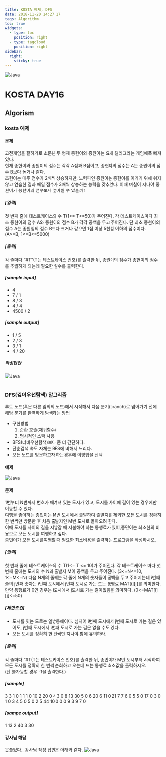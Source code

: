 ```yaml
---
title: KOSTA 예제, DFS
date: 2018-11-20 14:27:17
tags: Algorithm
toc: true
widgets:
  - type: toc
    position: right
  - type: tagcloud
    position: right
sidebar:
  right:
    sticky: true
---
```


![Java](/images/algorism_logo.png)
# KOSTA DAY16
## Algorism
<!-- more -->
### kosta 예제
#### 문제
고전게임을 잘하기로 소문난 두 형제 종현이와 종원이는 요새 갤러그라는 게임에푹 빠져 있다.    
현재 종현이와 종원이의 점수는 각각 A점과 B점이고, 종현이의 점수는 A는 종원이의 점수 B보다 높거나 같다.   
조현이는 매주 점수가 2배씩 상승하지만, 노력파인 종원이는 종현이를 이기기 위해 쉬지 않고 연습한 결과 매일 점수가 3배씩 상승하는 능력을 갖추었다.
이때 며칠이 지나야 종원이가 종현이의 점수보다 높아질 수 있을까?
##### [입력]
첫 번째 줄에 테스트케이스의 수 T(1<= T<=50)가 주어진다.
각 테스트케이스마다 최초 종현이의 점수 A와 종원이의 점수 B가 각각 공백을 두고
주어진다. 단 최초 종현이의 점수 A는 종원잉의 점수 B보다 크거나 같으면 1점
이상 5천점 이하의 점수이다. (A>=B, 1<=B<=5000)

##### [출력]
각 줄마다 “#T”(T는 테스트케이스 번호)를 출력한 뒤, 종원이의 점수가 종현이의 점수를
추월하게 되는데 필요한 일수를 출력한다.

##### [sample input]
- 4
- 7 / 1
- 8 / 3
- 4 / 4
- 4500 / 2

##### [sample output]
- 1 / 5
- 2 / 3
- 3 / 1
- 4 / 20

##### 작성답안
![Java](/images/algorism/algorism01-01.png)
<br><br>

### DFS(깊이우선탐색) 알고리즘
루트 노드(혹은 다른 임의의 노드)에서 시작해서 다음 분기(branch)로 넘어가기 전에 해당 분기를 완벽하게 탐색하는 방법
- 구현방법
    1.  순환 호출(재귀함수)
    1.  명시적인 스택 사용
- BFS(너비우선탐색)보다 좀 더 간단하다.
- 단순검색 속도 자체는 BFS에 비해서 느리다.
- 모든 노드를 방문하고자 하는경우에 이방법을 선택
#### 예제
![Java](/images/algorism/algorism01-02.png)

#### 문제
1번부터 N번까지 번호가 매겨져 있는 도시가 있고, 도시를 사이에 길이 있는 경우에만 이동할 수 있다.   
여행을 좋아하는 종민이는 M번 도시에서 출발하여 출발지를 제외한 모든 도시를 정확히 한 번씩만 방문한 후 처음 출발지인 M번 도시로 돌아오려 한다.   
이때 도시들 사이의 길을 지날갈 때 지불해야 하는 통행료가 있어,종민이는 최소한의 비용으로 모든 도시를 여행하고 싶다.   
종민이가 모든 도시를여행할 때 필요한 최소비용을 출력하는 프로그램을 작성하시오.

##### [입력]
첫 번째 줄에 테스트케이스의 수 T(1<= T <= 10)가 주어진다.
각 테스트케이스 마다 첫 번째 줄에는 도시의 수 N과 출발지 M이 공백을 두고 주어진다.
(3<=N<=10, 1<=M<=N) 다음 N개의 줄에는 각 줄에 N개의 숫자들이 공백을 두고 주어지는데 i번째 줄의 j번째 숫자는 i번째 도시에서 j번째 도시로 가는 드는
통행료 MAT[i][j]를 의미한다.   
만약 통행료가 0인 경우는 i도시에서 j도시로 가는 길이없음을 의미하다. (0<=MAT[i][j]<=50)

##### [제한조건]
- 도시를 잇는 도로는 일방통해이다. 심지어 i번째 도시에서 j번째 도시로 가는 길은 있어도, j번째 도시에서 i번째 도시로 가는 길은 없을 수도 있다.
- 모든 도시를 정확히 한 번씩만 지나야 함에 유의하라.

##### [출력]
각 줄마다 “#T(T는 테스트케이스 번호)를 출력한 뒤, 종민이가 M번 도시부터 시작하여 모든 도시를 정확히 한 번씩 순회하고 오는데 드는 통행료 최소값을 출력하시오.   
(단 불가능할 경우 -1을 출력한다.)

##### [sample]
3
3 1
0 1 1
1 0 10
2 20 0
4 3
0 8 13 30
5 0 6 20
6 11 0 21
7 7 6 0
5 5
0 17 0 3 0
1 0 3 4 5
0 5 0 2 5
44 10 0 0 0
9 3 9 7 0

##### [sampe output]
1 13
2 40
3 30

#### 강사님 해답
못풀었다.. 강사님 작성 답안은 아래와 같다.
![Java](/images/algorism/algorism01-03.png)
<br><br>






